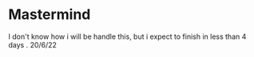 # Mastermind

I don't know how i will be handle this, but i expect to finish in less than 4 days . 20/6/22
